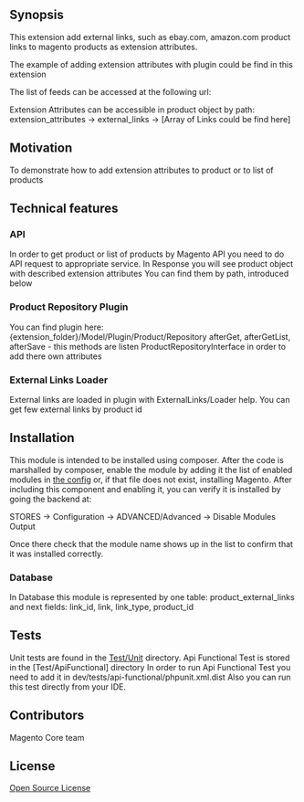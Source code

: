## Synopsis

This extension add external links, such as ebay.com, amazon.com product links to magento products
as extension attributes.


The example of adding extension attributes with plugin could be find in this extension

The list of feeds can be accessed at the following url:

Extension Attributes can be accessible in product object by path:
extension_attributes -> external_links -> [Array of Links could be find here]

## Motivation

To demonstrate how to add extension attributes to product or to list of products

## Technical features

### API

In order to get product or list of products by Magento API you need to do API request to appropriate service.
In Response you will see product object with described extension attributes
You can find them by path, introduced below

### Product Repository Plugin

You can find plugin here: {extension_folder}/Model/Plugin/Product/Repository
afterGet, afterGetList, afterSave - this methods are listen ProductRepositoryInterface in order to add there own attributes

### External Links Loader

External links are loaded in plugin with ExternalLinks/Loader help.
You can get few external links by product id

## Installation

This module is intended to be installed using composer.
After the code is marshalled by composer, enable the module by adding it the list of enabled modules in [the config](app/etc/config.php) or, if that file does not exist, installing Magento.
After including this component and enabling it, you can verify it is installed by going the backend at:

STORES -> Configuration -> ADVANCED/Advanced ->  Disable Modules Output

Once there check that the module name shows up in the list to confirm that it was installed correctly.

### Database

In Database this module is represented by one table: product_external_links and next fields: link_id, link, link_type, product_id

## Tests

Unit tests are found in the [Test/Unit](Test/Unit) directory.
Api Functional Test is stored in the [Test/ApiFunctional] directory
In order to run Api Functional Test you need to add it in dev/tests/api-functional/phpunit.xml.dist
Also you can run this test directly from your IDE.

## Contributors

Magento Core team

## License

[Open Source License](LICENSE.txt)